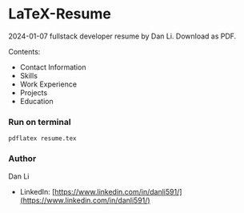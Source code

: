 # LaTeX-Resume

2024-01-07 fullstack developer resume by Dan Li. Download as PDF.

Contents:

- Contact Information
- Skills
- Work Experience
- Projects
- Education

### Run on terminal

```
pdflatex resume.tex
```

### Author

Dan Li

- LinkedIn: [https://www.linkedin.com/in/danli591/](https://www.linkedin.com/in/danli591/)
